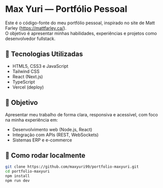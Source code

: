 # Max Yuri — Portfólio Pessoal

Este é o código-fonte do meu portfólio pessoal, inspirado no site de Matt Farley (https://mattfarley.ca/).  
O objetivo é apresentar minhas habilidades, experiências e projetos como desenvolvedor fullstack.

## 🔧 Tecnologias Utilizadas

- HTML5, CSS3 e JavaScript
- Tailwind CSS
- React (Next.js)
- TypeScript
- Vercel (deploy)

## 🎯 Objetivo

Apresentar meu trabalho de forma clara, responsiva e acessível, com foco na minha experiência em:

- Desenvolvimento web (Node.js, React)
- Integração com APIs (REST, WebSockets)
- Sistemas ERP e e-commerce

## 🚀 Como rodar localmente

```bash
git clone https://github.com/maxyuri99/portfolio-maxyuri.git
cd portfolio-maxyuri
npm install
npm run dev

